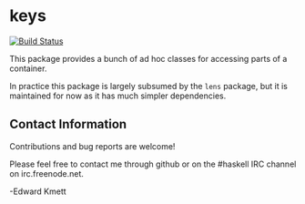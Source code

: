 keys
====

[![Build Status](https://secure.travis-ci.org/ekmett/keys.png?branch=master)](http://travis-ci.org/ekmett/keys)

This package provides a bunch of ad hoc classes for accessing parts of a container.

In practice this package is largely subsumed by the `lens` package, but it is maintained for now
as it has much simpler dependencies.

Contact Information
-------------------

Contributions and bug reports are welcome!

Please feel free to contact me through github or on the #haskell IRC channel on irc.freenode.net.

-Edward Kmett
